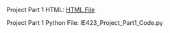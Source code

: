 Project Part 1 HTML: [HTML File](https://github.com/BU-IE-423/fall-23-elifavccii/blob/main/IE%20423_Project_Part1_html.html)

Project Part 1 Python File: IE423_Project_Part1_Code.py
